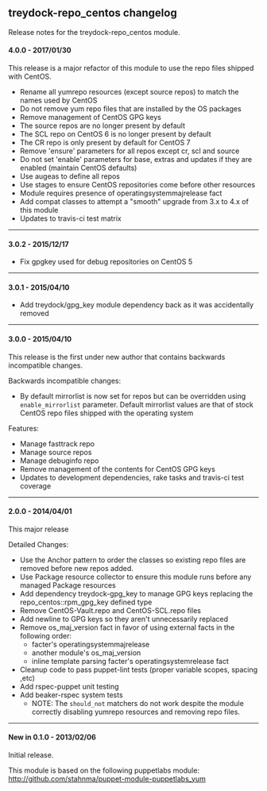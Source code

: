 ## treydock-repo_centos changelog

Release notes for the treydock-repo_centos module.

#### 4.0.0 - 2017/01/30

This release is a major refactor of this module to use the repo files shipped with CentOS.

* Rename all yumrepo resources (except source repos) to match the names used by CentOS
* Do not remove yum repo files that are installed by the OS packages
* Remove management of CentOS GPG keys
* The source repos are no longer present by default
* The SCL repo on CentOS 6 is no longer present by default
* The CR repo is only present by default for CentOS 7
* Remove 'ensure' parameters for all repos except cr, scl and source
* Do not set 'enable' parameters for base, extras and updates if they are enabled (maintain CentOS defaults)
* Use augeas to define all repos
* Use stages to ensure CentOS repositories come before other resources
* Module requires presence of operatingsystemmajrelease fact
* Add compat classes to attempt a "smooth" upgrade from 3.x to 4.x of this module
* Updates to travis-ci test matrix

------------------------------------------

#### 3.0.2 - 2015/12/17

* Fix gpgkey used for debug repositories on CentOS 5

------------------------------------------

#### 3.0.1 - 2015/04/10

* Add treydock/gpg_key module dependency back as it was accidentally removed

------------------------------------------

#### 3.0.0 - 2015/04/10

This release is the first under new author that contains backwards incompatible changes.

Backwards incompatible changes:

* By default mirrorlist is now set for repos but can be overridden using `enable_mirrorlist` parameter.  Default mirrorlist values are that of stock CentOS repo files shipped with the operating system

Features:

* Manage fasttrack repo
* Manage source repos
* Manage debuginfo repo
* Remove management of the contents for CentOS GPG keys
* Updates to development dependencies, rake tasks and travis-ci test coverage

------------------------------------------

#### 2.0.0 - 2014/04/01

This major release

Detailed Changes:

* Use the Anchor pattern to order the classes so existing repo files are removed before new repos added.
* Use Package resource collector to ensure this module runs before any managed Package resources
* Add dependency treydock-gpg_key to manage GPG keys replacing the repo_centos::rpm_gpg_key defined type
* Remove CentOS-Vault.repo and CentOS-SCL.repo files
* Add newline to GPG keys so they aren't unnecessarily replaced
* Remove os_maj_version fact in favor of using external facts in the following order:
  * facter's operatingsystemmajrelease
  * another module's os_maj_version
  * inline template parsing facter's operatingsystemrelease fact
* Cleanup code to pass puppet-lint tests (proper variable scopes, spacing ,etc)
* Add rspec-puppet unit testing
* Add beaker-rspec system tests
  * NOTE: The `should_not` matchers do not work despite the module correctly disabling yumrepo resources and removing repo files.

------------------------------------------

#### New in 0.1.0 - 2013/02/06

Initial release.

This module is based on the following puppetlabs module: http://github.com/stahnma/puppet-module-puppetlabs_yum
